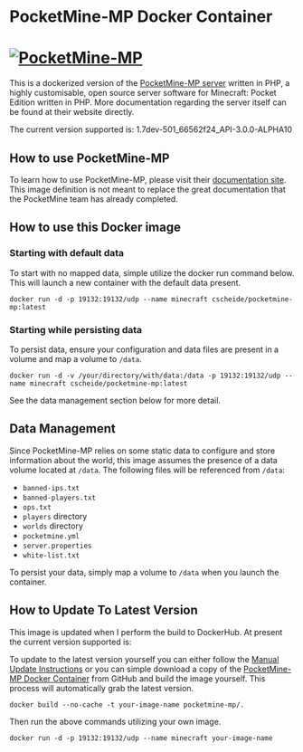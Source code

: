 # PocketMine-MP Docker Container

# [![PocketMine-MP](http://cdn.pocketmine.net/img/PocketMine-MP-h.png)](https://pmmp.io)

This is a dockerized version of the [PocketMine-MP server](https://www.pmmp.io/) written in PHP, a highly customisable, open source server software for Minecraft: Pocket Edition written in PHP. More documentation regarding the server itself can be found at their website directly.

The current version supported is: 1.7dev-501_66562f24_API-3.0.0-ALPHA10

## How to use PocketMine-MP

To learn how to use PocketMine-MP, please visit their [documentation site](http://pmmp.readthedocs.org/). This image definition is not meant to replace the great documentation that the PocketMine team has already completed.

## How to use this Docker image

### Starting with default data

To start with no mapped data, simple utilize the docker run command below. This will launch a new container with the default data present.

`docker run -d -p 19132:19132/udp --name minecraft cscheide/pocketmine-mp:latest`

### Starting while persisting data

To persist data, ensure your configuration and data files are present in a volume and map a volume to `/data`.

`docker run -d -v /your/directory/with/data:/data -p 19132:19132/udp --name minecraft cscheide/pocketmine-mp:latest`

See the data management section below for more detail.

## Data Management

Since PocketMine-MP relies on some static data to configure and store information about the world, this image assumes the presence of a data volume located at `/data`. The following files will be referenced from `/data`:

* `banned-ips.txt`
* `banned-players.txt`
* `ops.txt`
* `players` directory
* `worlds` directory
* `pocketmine.yml`
* `server.properties`
* `white-list.txt`

To persist your data, simply map a volume to `/data` when you launch the container.

## How to Update To Latest Version

This image is updated when I perform the build to DockerHub. At present the current version supported is:

To update to the latest version yourself you can either follow the [Manual Update Instructions](https://pmmp.readthedocs.io/en/rtfd/update.html#) or you can simple download a copy of the [PocketMine-MP Docker Container](https://github.com/crscheid/pocketmine-mp) from GitHub and build the image yourself. This process will automatically grab the latest version.

`docker build --no-cache -t your-image-name pocketmine-mp/.`

Then run the above commands utilizing your own image.

`docker run -d -p 19132:19132/udp --name minecraft your-image-name`
